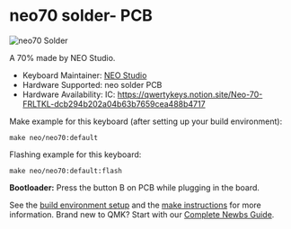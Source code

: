 # neo70 solder- PCB

![neo70 Solder]()

A 70% made by NEO Studio.

* Keyboard Maintainer: [NEO Studio](https://github.com/owlab-git)
* Hardware Supported: neo solder PCB
* Hardware Availability: IC: https://qwertykeys.notion.site/Neo-70-FRLTKL-dcb294b202a04b63b7659cea488b4717

Make example for this keyboard (after setting up your build environment):

    make neo/neo70:default

Flashing example for this keyboard:

    make neo/neo70:default:flash

**Bootloader:** Press the button B on PCB while plugging in the board.

See the [build environment setup](https://docs.qmk.fm/#/getting_started_build_tools) and the [make instructions](https://docs.qmk.fm/#/getting_started_make_guide) for more information. Brand new to QMK? Start with our [Complete Newbs Guide](https://docs.qmk.fm/#/newbs).